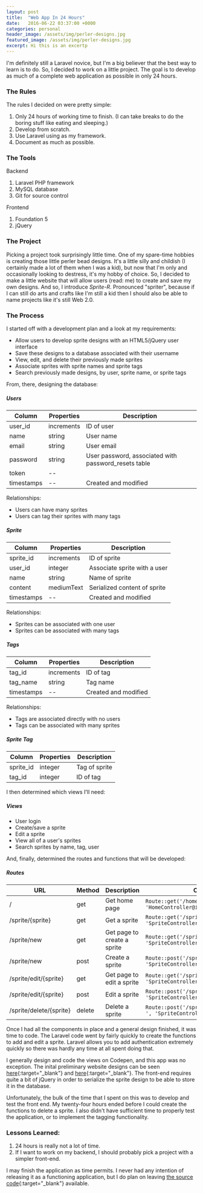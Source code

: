 ```yaml
---
layout: post
title:  "Web App In 24 Hours"
date:   2016-06-22 03:37:00 +0000
categories: personal
header_image: /assets/img/perler-designs.jpg
featured_image: /assets/img/perler-designs.jpg
excerpt: Hi this is an excertp
---
```


I'm definitely still a Laravel novice, but I'm a big believer that the best way to learn is to do. So, I decided to work on a little project. The goal is to 
develop as much of a complete web application as possible in only 24 hours.

### The Rules

The rules I decided on were pretty simple:

1. Only 24 hours of working time to finish. (I can take breaks to do the boring stuff like eating and sleeping.)
2. Develop from scratch.
3. Use Laravel using as my framework.
4. Document as much as possible.

### The Tools

Backend

1. Laravel PHP framework
2. MySQL database
3. Git for source control

Frontend

1. Foundation 5
2. jQuery

### The Project

Picking a project took surprisingly little time. One of my spare-time hobbies is creating those little perler bead designs. It's a little silly and childish (I certainly
made a lot of them when I was a kid), but now that I'm only and occasionally looking to destress, it's my hobby of choice. So, I decided to make a little website that 
will allow users (read: me) to create and save my own designs. And so, I introduce *Sprite-R*. Pronounced "spriter", because if I can still do arts and crafts like I'm still a kid then 
I should also be able to name projects like it's still Web 2.0.

### The Process

I started off with a development plan and a look at my requirements:

* Allow users to develop sprite designs with an HTML5/jQuery user interface
* Save these designs to a database associated with their username
* View, edit, and delete their previously made sprites
* Associate sprites with sprite names and sprite tags
* Search previously made designs, by user, sprite name, or sprite tags

From, there, designing the database:

##### Users

| Column | Properties | Description |
| ---- | ---- | ---- |
| user_id | increments | ID of user |
| name | string | User name |
| email | string | User email |
| password |string | User password, associated with password_resets table |
| token | --|  |
| timestamps |--| Created and modified |

Relationships:

* Users can have many sprites
* Users can tag their sprites with many tags

##### Sprite

| Column | Properties | Description |
| ---- | ---- | ---- |
| sprite_id | increments | ID of sprite |
| user_id | integer | Associate sprite with a user |
| name | string | Name of sprite |
| content | mediumText | Serialized content of sprite |
| timestamps |--| Created and modified |

Relationships:

* Sprites can be associated with one user
* Sprites can be associated with many tags

##### Tags

| Column | Properties | Description |
| ---- | ---- | ---- |
| tag_id | increments | ID of tag |
| tag_name | string | Tag name |
| timestamps |--| Created and modified |

Relationships:

* Tags are associated directly with no users
* Tags can be associated with many sprites

##### Sprite Tag

| Column | Properties | Description |
| ---- | ---- | ---- |
| sprite_id | integer | Tag of sprite |
| tag_id | integer | ID of tag |


I then determined which views I'll need:

##### Views
* User login
* Create/save a sprite
* Edit a sprite
* View all of a user's sprites
* Search sprites by name, tag, user

And, finally, determined the routes and functions that will be developed:

##### Routes

| URL | Method | Description | Code |
| ---- | ---- | ---- | ---- |
| / | get | Get home page | `Route::get('/home', 'HomeController@index');` |
| /sprite/{sprite}  | get | Get a sprite | `Route::get('/sprite/{sprite}', 'SpriteController@getSprite');` |
| /sprite/new  | get | Get page to create a sprite | `Route::get('/sprite/new', 'SpriteController@newSprite');` |
| /sprite/new  | post | Create a sprite | `Route::post('/sprite/new', 'SpriteController@createSprite');` |
| /sprite/edit/{sprite}  | get | Get page to edit a sprite | `Route::get('/sprite/edit/{sprite}', 'SpriteController@editSprite');` |
| /sprite/edit/{sprite}  | post | Edit a sprite | `Route::post('/sprite/new', 'SpriteController@updateSprite');` |
| /sprite/delete/{sprite}  | delete | Delete a sprite | `Route::post('/sprite/delete/{sprite} ', 'SpriteController@deleteSprite');` |

Once I had all the components in place and a general design finished, it was time to code. The Laravel code went by fairly quickly to create the functions to add and edit a sprite. 
Laravel allows you to add authentication extremely quickly so there was hardly any time at all spent doing that.

I generally design and code the views on Codepen, and this app was no exception. The inital preliminary website designs 
can be seen [here](http://codepen.io/christinabranson/pen/LNodOB){:target="_blank"} and [here](http://codepen.io/christinabranson/pen/PzGgOw){:target="_blank"}. The front-end
requires quite a bit of jQuery in order to serialize the sprite design to be able to store it in the database.

Unfortunately, the bulk of the time that I spent on this was to develop and test the front end. My twenty-four hours ended before I could create the functions to delete a sprite. I also 
didn't have sufficient time to properly test the application, or to implement the tagging functionality.


### Lessons Learned:

1. 24 hours is really not a lot of time.
2. If I want to work on my backend, I should probably pick a project with a simpler front-end.

I may finish the application as time permits. I never had any intention of releasing it as a functioning application, but I do plan on leaving [the source code](https://github.com/christinabranson/sprite-r){:target="_blank"} available.